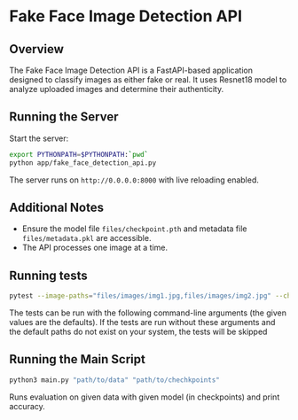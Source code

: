 # Fake Face Image Detection API

## Overview
The Fake Face Image Detection API is a FastAPI-based application designed to classify images as either fake or real. It uses Resnet18 model to analyze uploaded images and determine their authenticity.

## Running the Server
Start the server:
```bash
export PYTHONPATH=$PYTHONPATH:`pwd`
python app/fake_face_detection_api.py
```
The server runs on `http://0.0.0.0:8000` with live reloading enabled.

## Additional Notes
- Ensure the model file `files/checkpoint.pth` and metadata file `files/metadata.pkl` are accessible.
- The API processes one image at a time.

## Running tests

```bash
pytest --image-paths="files/images/img1.jpg,files/images/img2.jpg" --checkpoint-path="files/checkpoint.pth" --data-dir="data/sample_data"
```
The tests can be run with the following command-line arguments (the given values are the defaults). If the tests are run without these arguments and the default paths do not exist on your system, the tests will be skipped

## Running the Main Script
```bash
python3 main.py "path/to/data" "path/to/chechkpoints"
```
Runs evaluation on given data with given model (in checkpoints) and print accuracy.



